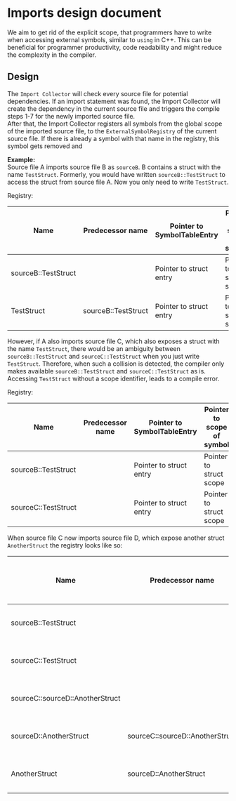 # Imports design document

We aim to get rid of the explicit scope, that programmers have to write when accessing external symbols, similar to
`using` in C++. This can be beneficial for programmer productivity, code readability and might reduce the complexity
in the compiler.

##  Design

The `Import Collector` will check every source file for potential dependencies. If an import statement was found, the
Import Collector will create the dependency in the current source file and triggers the compile steps 1-7 for the
newly imported source file. <br>
After that, the Import Collector registers all symbols from the global scope of the imported source file, to the
`ExternalSymbolRegistry` of the current source file. If there is already a symbol with that name in the registry,
this symbol gets removed and 

**Example:** <br>
Source file A imports source file B as `sourceB`. B contains a struct with the name `TestStruct`. Formerly, you would
have written `sourceB::TestStruct` to access the struct from source file A. Now you only need to write `TestStruct`.

Registry:

| Name                | Predecessor name    | Pointer to SymbolTableEntry | Pointer to scope of symbol |
|---------------------|---------------------|-----------------------------|----------------------------|
| sourceB::TestStruct |                     | Pointer to struct entry     | Pointer to struct scope    |
| TestStruct          | sourceB::TestStruct | Pointer to struct entry     | Pointer to struct scope    |

However, if A also imports source file C, which also exposes a struct with the name `TestStruct`, there would be an
ambiguity between `sourceB::TestStruct` and `sourceC::TestStruct` when you just write `TestStruct`. Therefore, when
such a collision is detected, the compiler only makes available `sourceB::TestStruct` and `sourceC::TestStruct` as is.
Accessing `TestStruct` without a scope identifier, leads to a compile error.

Registry:

| Name                | Predecessor name | Pointer to SymbolTableEntry | Pointer to scope of symbol |
|---------------------|------------------|-----------------------------|----------------------------|
| sourceB::TestStruct |                  | Pointer to struct entry     | Pointer to struct scope    |
| sourceC::TestStruct |                  | Pointer to struct entry     | Pointer to struct scope    |

When source file C now imports source file D, which expose another struct `AnotherStruct` the registry looks like so:

| Name                            | Predecessor name                | Pointer to SymbolTableEntry | Pointer to scope of symbol |
|---------------------------------|---------------------------------|-----------------------------|----------------------------|
| sourceB::TestStruct             |                                 | Pointer to struct entry     | Pointer to struct scope    |
| sourceC::TestStruct             |                                 | Pointer to struct entry     | Pointer to struct scope    |
| sourceC::sourceD::AnotherStruct |                                 | Pointer to struct entry     | Pointer to struct scope    |
| sourceD::AnotherStruct          | sourceC::sourceD::AnotherStruct | Pointer to struct entry     | Pointer to struct scope    |
| AnotherStruct                   | sourceD::AnotherStruct          | Pointer to struct entry     | Pointer to struct scope    |